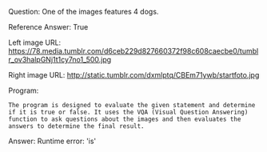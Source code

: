 Question: One of the images features 4 dogs.

Reference Answer: True

Left image URL: https://78.media.tumblr.com/d6ceb229d827660372f98c608caecbe0/tumblr_ov3halpGNj1t1cy7no1_500.jpg

Right image URL: http://static.tumblr.com/dxmlptq/CBEm71ywb/startfoto.jpg

Program:

```
The program is designed to evaluate the given statement and determine if it is true or false. It uses the VQA (Visual Question Answering) function to ask questions about the images and then evaluates the answers to determine the final result.
```
Answer: Runtime error: 'is'

